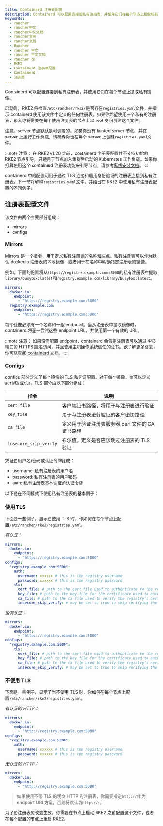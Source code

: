 ```yaml
---
title: Containerd 注册表配置
description: Containerd 可以配置连接到私有注册表，并使用它们在每个节点上提取私有镜像。
keywords:
  - rancher
  - rancher中文
  - rancher中文文档
  - rancher官网
  - rancher文档
  - Rancher
  - rancher 中文
  - rancher 中文文档
  - rancher cn
  - RKE2
  - Containerd 注册表配置
  - Containerd
  - 注册表
---
```



Containerd 可以配置连接到私有注册表，并使用它们在每个节点上提取私有镜像。

启动时，RKE2 将检查`/etc/rancher/rke2/`是否存在`registries.yaml`文件，并指示 containerd 使用该文件中定义的任何注册表。如果你希望使用一个私有的注册表，那么你将需要在每个使用注册表的节点上以 root 身份创建这个文件。

注意，server 节点默认是可调度的。如果你没有 tainted server 节点，并在 server 上运行工作负载，请确保你也在每个 server 上创建`registries.yaml`文件。

:::note 注意：
在 RKE2 v1.20 之前，containerd 注册表配置并不支持初始的 RKE2 节点引导，只适用于节点加入集群后启动的 Kubernetes 工作负载。如果你打算使用这个 containerd 注册表功能来引导节点，请参考[离线安装文档](/docs/rke2/install/airgap/_index)。
:::

containerd 中的配置可用于通过 TLS 连接和启用身份验证的注册表连接到私有注册表。下一节将解释`registries.yaml`文件，并给出在 RKE2 中使用私有注册表配置的不同例子。

## 注册表配置文件

该文件由两个主要部分组成：

- mirrors
- configs

### Mirrors

Mirrors 是一个指令，用于定义私有注册表的名称和端点。私有注册表可以作为默认 docker.io 注册表的本地镜像，或者用于在名称中明确指定注册表的镜像。

例如，下面的配置将从`https://registry.example.com:5000`的私有注册表中提取`library/busybox:latest`和`registry.example.com/library/busybox:latest`。

```yaml
mirrors:
  docker.io:
    endpoint:
      - "https://registry.example.com:5000"
  registry.example.com:
    endpoint:
      - "https://registry.example.com:5000"
```

每个镜像必须有一个名称和一组 endpoint。当从注册表中提取镜像时，containerd 将逐一尝试这些 endpoint URL，并使用第一个有效的 URL。

:::note 注意：
如果没有配置 endpoint，containerd 会假定注册表可以通过 443 端口的 HTTPS 匿名访问，并且使用主机操作系统信任的证书。欲了解更多信息，你可以[查阅 containerd 文档](https://github.com/containerd/containerd/blob/master/docs/cri/registry.md#configure-registry-endpoint)。
:::

### Configs

configs 部分定义了每个镜像的 TLS 和凭证配置。对于每个镜像，你可以定义`auth`和/或`tls`。TLS 部分由以下部分组成：

| 指令                   | 说明                                             |
| ---------------------- | ------------------------------------------------ |
| `cert_file`            | 客户端证书路径，将用于与注册表进行验证           |
| `key_file`             | 用于与注册表进行验证的客户密钥路径               |
| `ca_file`              | 定义用于验证注册表服务器 cert 文件的 CA 证书路径 |
| `insecure_skip_verify` | 布尔值，定义是否应该跳过注册表的 TLS 验证        |

凭证由用户名/密码或认证令牌组成：

- username: 私有注册表的用户名
- password: 私有注册表的用户密码
- auth: 私有注册表基本认证的认证令牌

以下是在不同模式下使用私有注册表的基本例子：

### 使用 TLS

下面是一些例子，显示在使用 TLS 时，你如何在每个节点上配置`/etc/rancher/rke2/registries.yaml`。

_有认证：_

```yaml
mirrors:
  docker.io:
    endpoint:
      - "https://registry.example.com:5000"
configs:
  "registry.example.com:5000":
    auth:
      username: xxxxxx # this is the registry username
      password: xxxxxx # this is the registry password
    tls:
      cert_file: # path to the cert file used to authenticate to the registry
      key_file: # path to the key file for the certificate used to authenticate to the registry
      ca_file: # path to the ca file used to verify the registry's certificate
      insecure_skip_verify: # may be set to true to skip verifying the registry's certificate
```

_没有认证：_

```yaml
mirrors:
  docker.io:
    endpoint:
      - "https://registry.example.com:5000"
configs:
  "registry.example.com:5000":
    tls:
      cert_file: # path to the cert file used to authenticate to the registry
      key_file: # path to the key file for the certificate used to authenticate to the registry
      ca_file: # path to the ca file used to verify the registry's certificate
      insecure_skip_verify: # may be set to true to skip verifying the registry's certificate
```

### 不使用 TLS

下面是一些例子，显示了当不使用 TLS 时，你如何在每个节点上配置`/etc/rancher/rke2/registries.yaml`。

_有认证的 HTTP：_

```yaml
mirrors:
  docker.io:
    endpoint:
      - "http://registry.example.com:5000"
configs:
  "registry.example.com:5000":
    auth:
      username: xxxxxx # this is the registry username
      password: xxxxxx # this is the registry password
```

_无认证的 HTTP：_

```yaml
mirrors:
  docker.io:
    endpoint:
      - "http://registry.example.com:5000"
```

> 如果使用不带 TLS 的明文 HTTP 的注册表，你需要指定`http://`作为 endpoint URI 方案，否则将默认为`https://`。

为了使注册表的改变生效，你需要在节点上启动 RKE2 之前配置这个文件，或者在每个配置的节点上重启 RKE2。
